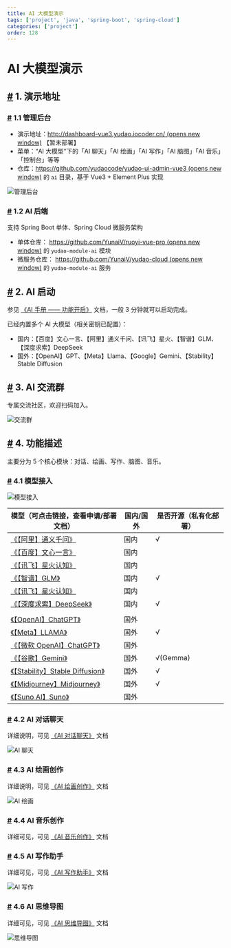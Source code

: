 ```yaml
---
title: AI 大模型演示
tags: ['project', 'java', 'spring-boot', 'spring-cloud']
categories: ['project']
order: 128
---
```

# AI 大模型演示

## [#](#_1-演示地址) 1. 演示地址

 ### [#](#_1-1-管理后台) 1.1 管理后台

 * 演示地址：[http://dashboard-vue3.yudao.iocoder.cn/  (opens new window)](http://dashboard-vue3.yudao.iocoder.cn/) 【暂未部署】
* 菜单：“AI 大模型”下的「AI 聊天」「AI 绘画」「AI 写作」「AI 脑图」「AI 音乐」「控制台」等等
* 仓库：[https://github.com/yudaocode/yudao-ui-admin-vue3  (opens new window)](https://github.com/yudaocode/yudao-ui-admin-vue3) 的 `ai` 目录，基于 Vue3 + Element Plus 实现

 ![管理后台](https://cloud.iocoder.cn/img/AI%E6%89%8B%E5%86%8C/%E5%8A%9F%E8%83%BD%E6%BC%94%E7%A4%BA/%E7%AE%A1%E7%90%86%E5%90%8E%E5%8F%B0.png)

 ### [#](#_1-2-ai-后端) 1.2 AI 后端

 支持 Spring Boot 单体、Spring Cloud 微服务架构

 * 单体仓库： [https://github.com/YunaiV/ruoyi-vue-pro  (opens new window)](https://github.com/YunaiV/ruoyi-vue-pro) 的 `yudao-module-ai` 模块
* 微服务仓库： [https://github.com/YunaiV/yudao-cloud  (opens new window)](https://github.com/YunaiV/yudao-cloud) 的 `yudao-module-ai` 服务

 ## [#](#_2-ai-启动) 2. AI 启动

 参见 [《AI 手册 —— 功能开启》](/ai/build/) 文档，一般 3 分钟就可以启动完成。

 已经内置多个 AI 大模型（相关密钥已配置）：

 * 国内：【百度】文心一言、【阿里】通义千问、【讯飞】星火、【智谱】GLM、【深度求索】DeepSeek
* 国外：【OpenAI】GPT、【Meta】Llama、【Google】Gemini、【Stability】Stable Diffusion

 ## [#](#_3-ai-交流群) 3. AI 交流群

 专属交流社区，欢迎扫码加入。

 ![交流群](https://cloud.iocoder.cn/img/ad/zsxq_ai.png)

 ## [#](#_4-功能描述) 4. 功能描述

 主要分为 5 个核心模块：对话、绘画、写作、脑图、音乐。

 ### [#](#_4-1-模型接入) 4.1 模型接入

 ![模型接入](https://cloud.iocoder.cn/img/AI%E6%89%8B%E5%86%8C/%E5%8A%9F%E8%83%BD%E6%BC%94%E7%A4%BA/%E6%A8%A1%E5%9E%8B%E6%8E%A5%E5%85%A5.png)

 

| 模型（可点击链接，查看申请/部署文档） | 国内/国外 | 是否开源（私有化部署） |
| --- | --- | --- |
| [《【阿里】通义千问》](/ai/tongyi) | 国内 | √ |
| [《【百度】文心一言》](/ai/yiyan) | 国内 |  |
| [《【讯飞】星火认知》](/ai/xinghuo) | 国内 |  |
| [《【智谱】GLM》](/ai/glm/) | 国内 | √ |
| [《【讯飞】星火认知》](/ai/xinghuo) | 国内 |  |
| [《【深度求索】DeepSeek》](/ai/deep-seek) | 国内 | √ |
|  |  |  |
| [《【OpenAI】ChatGPT》](/ai/openai) | 国外 |  |
| [《【Meta】LLAMA》](/ai/llama) | 国外 | √ |
| [《【微软 OpenAI】ChatGPT》](/ai/azure-openai) | 国外 |  |
| [《【谷歌】Gemini》](/ai/yiyan) | 国外 | √(Gemma) |
| [《【Stability】Stable Diffusion》](/ai/stable-diffusion) | 国外 | √ |
| [《【Midjourney】Midjourney》](/ai/midjourney) | 国外 | √ |
| [《【Suno AI】Suno》](/ai/midjourney) | 国外 |  |

 ### [#](#_4-2-ai-对话聊天) 4.2 AI 对话聊天

 详细说明，可见 [《AI 对话聊天》](/ai/chat/) 文档

 ![AI 聊天](https://cloud.iocoder.cn/img/AI%E6%89%8B%E5%86%8C/AI%E5%AF%B9%E8%AF%9D/%E5%AF%B9%E8%AF%9D.png)

 ### [#](#_4-3-ai-绘画创作) 4.3 AI 绘画创作

 详细说明，可见 [《AI 绘画创作》](/ai/image/) 文档

 ![AI 绘画](https://cloud.iocoder.cn/img/AI%E6%89%8B%E5%86%8C/AI%E7%BB%98%E7%94%BB/%E7%BB%98%E7%94%BB.png)

 ### [#](#_4-4-ai-音乐创作) 4.4 AI 音乐创作

 详细可见，可见 [《AI 音乐创作》](/ai/music/) 文档

 ### [#](#_4-5-ai-写作助手) 4.5 AI 写作助手

 详细可见，可见 [《AI 写作助手》](/ai/write/) 文档

 ![AI 写作](https://cloud.iocoder.cn/img/AI%E6%89%8B%E5%86%8C/AI%E5%86%99%E4%BD%9C/%E5%86%99%E4%BD%9C.png)

 ### [#](#_4-6-ai-思维导图) 4.6 AI 思维导图

 详细可见，可见 [《AI 思维导图》](/ai/mindmap/) 文档

 ![思维导图](https://cloud.iocoder.cn/img/AI%E6%89%8B%E5%86%8C/AI%E5%AF%BC%E5%9B%BE/%E6%80%9D%E7%BB%B4%E5%AF%BC%E5%9B%BE.png)

